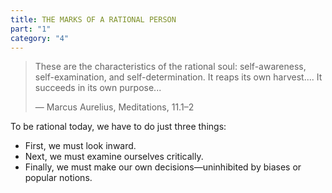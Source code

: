 ```yaml
---
title: THE MARKS OF A RATIONAL PERSON
part: "1"
category: "4"
---
```


> These are the characteristics of the rational soul: self-awareness, self-examination, and self-determination. It reaps its own harvest.... It succeeds in its own purpose...
>
> — Marcus Aurelius, Meditations, 11.1–2

<p></p>

To be rational today, we have to do just three things:

- First, we must look inward.
- Next, we must examine ourselves critically.
- Finally, we must make our own decisions—uninhibited by biases or popular notions.
